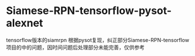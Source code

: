 # Siamese-RPN-tensorflow-pysot-alexnet
tensorflow版本的siamrpn 根据pysot复现，纠正部分Siamese-RPN-tensorflow项目的中的问题，因时间问题后处理部分未能完善，仅供参考

